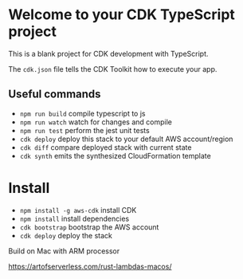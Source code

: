 # Welcome to your CDK TypeScript project

This is a blank project for CDK development with TypeScript.

The `cdk.json` file tells the CDK Toolkit how to execute your app.

## Useful commands

* `npm run build`   compile typescript to js
* `npm run watch`   watch for changes and compile
* `npm run test`    perform the jest unit tests
* `cdk deploy`      deploy this stack to your default AWS account/region
* `cdk diff`        compare deployed stack with current state
* `cdk synth`       emits the synthesized CloudFormation template

# Install

* `npm install -g aws-cdk` install CDK
* `npm install` install dependencies
* `cdk bootstrap`   bootstrap the AWS account
* `cdk deploy`      deploy the stack


Build on Mac with ARM processor

https://artofserverless.com/rust-lambdas-macos/

